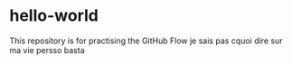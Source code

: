 # hello-world
This repository is for practising the GitHub Flow
je sais pas cquoi dire sur ma vie persso 
basta
